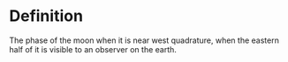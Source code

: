 # Definition

The phase of the moon when it is near west quadrature, when the eastern
half of it is visible to an observer on the earth.
